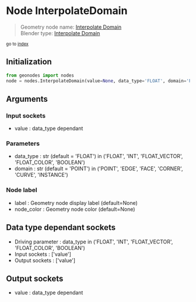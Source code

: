 
# Node InterpolateDomain

> Geometry node name: [Interpolate Domain](https://docs.blender.org/manual/en/latest/modeling/geometry_nodes/utilities/interpolate_domain.html)<br>
  Blender type: [Interpolate Domain](https://docs.blender.org/api/current/bpy.types.GeometryNodeFieldOnDomain.html)
  
<sub>go to [index](/docs/index.md)</sub>

## Initialization

```python
from geonodes import nodes
node = nodes.InterpolateDomain(value=None, data_type='FLOAT', domain='POINT', label=None, node_color=None)
```



## Arguments


### Input sockets

- value : data_type dependant

### Parameters

- data_type : str (default = 'FLOAT') in ('FLOAT', 'INT', 'FLOAT_VECTOR', 'FLOAT_COLOR', 'BOOLEAN')
- domain : str (default = 'POINT') in ('POINT', 'EDGE', 'FACE', 'CORNER', 'CURVE', 'INSTANCE')

### Node label

- label : Geometry node display label (default=None)
- node_color : Geometry node color (default=None)

## Data type dependant sockets

- Driving parameter : data_type in ('FLOAT', 'INT', 'FLOAT_VECTOR', 'FLOAT_COLOR', 'BOOLEAN')
- Input sockets  : ['value']
- Output sockets : ['value']   
  
  

## Output sockets

- value : data_type dependant
